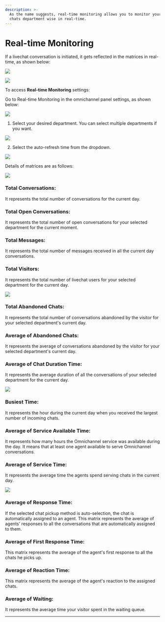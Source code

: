 ```yaml
---
description: >-
  As the name suggests, real-time monitoring allows you to monitor your incoming
  chats department wise in real-time.
---
```


# Real-time Monitoring

If a livechat conversation is initiated, it gets reflected in the matrices in real-time, as shown below:

![](../../../.gitbook/assets/0%20%289%29.png)

![](../../../.gitbook/assets/1%20%289%29.png)

To access **Real-time Monitoring** settings:

Go to Real-time Monitoring in the omnichannel panel settings, as shown below:

![](../../../.gitbook/assets/2%20%289%29.png)

1. Select your desired department. You can select multiple departments if you want.

![](../../../.gitbook/assets/image%20%2828%29.png)

   2. Select the auto-refresh time from the dropdown.

![](../../../.gitbook/assets/4%20%289%29.png)

Details of matrices are as follows:



![](../../../.gitbook/assets/5%20%289%29.png)

### **Total Conversations:** 

It represents the total number of conversations for the current day.

### **Total Open Conversations:** 

It represents the total number of open conversations for your selected department for the current moment.

### **Total Messages:** 

It represents the total number of messages received in all the current day conversations.

### **Total** **Visitors:** 

It represents the total number of livechat users for your selected department for the current day.



![](../../../.gitbook/assets/6%20%288%29.png)

### **Total Abandoned Chats:** 

It represents the total number of conversations abandoned by the visitor for your selected department's current day.

### **Average of Abandoned Chats:** 

It represents the average of conversations abandoned by the visitor for your selected department's current day.

### **Average of Chat Duration Time:** 

It represents the average duration of all the conversations of your selected department for the current day.



![](../../../.gitbook/assets/7%20%286%29.png)

### **Busiest Time:** 

It represents the hour during the current day when you received the largest number of incoming chats.

### **Average of Service Available Time:** 

It represents how many hours the Omnichannel service was available during the day. It means that at least one agent available to serve Omnichannel conversations.  

### **Average of Service Time:** 

It represents the average time the agents spend serving chats in the current day.



![](../../../.gitbook/assets/8%20%285%29.png)

### **Average of Response Time:** 

If the selected chat pickup method is auto-selection, the chat is automatically assigned to an agent. This matrix represents the average of agents' responses to all the conversations that are automatically assigned to them.

### **Average of First Response Time:** 

This matrix represents the average of the agent's first response to all the chats he picks up.

### **Average of Reaction Time:** 

This matrix represents the average of the agent's reaction to the assigned chats.

### **Average of Waiting:** 

It represents the average time your visitor spent in the waiting queue.  
****

